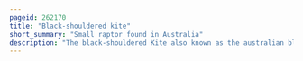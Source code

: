 ```yaml
---
pageid: 262170
title: "Black-shouldered kite"
short_summary: "Small raptor found in Australia"
description: "The black-shouldered Kite also known as the australian black-shouldered Kite is a small Raptor found in open Habitats across Australia. It resembles similar Species found in Africa, Eurasia and North America, including the black-winged Kite, a Species that has in the Past also been called 'black-shouldered Kite'. The Adult black-shouldered Kite with a Wingspan of 80100cm Measures about 35 Cm in Length and has predominantly grey-white Plumage and prominent black Markings above its red Eyes. Its Name comes from the black Patches on its Wings. The primary Call is a clear Whistle uttered during Flight and while hovering. It can be confused with the letter-winged Kite in Australia which is distinguished by striking black Markings under its Wings."
---
```


